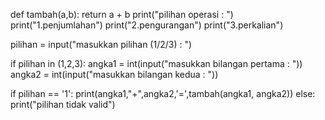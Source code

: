 def tambah(a,b):
 return a + b
 print("pilihan operasi : ")
 print("1.penjumlahan")
 print("2.pengurangan")
 print("3.perkalian")

 pilihan = input("masukkan pilihan (1/2/3) : ")

 if pilihan in (1,2,3):
   angka1 = int(input("masukkan bilangan pertama : "))
   angka2 = int(input("masukkan bilangan kedua   : "))

   if pilihan == '1':
     print(angka1,"+",angka2,'=',tambah(angka1, angka2))
   else:
     print("pilihan tidak valid")
